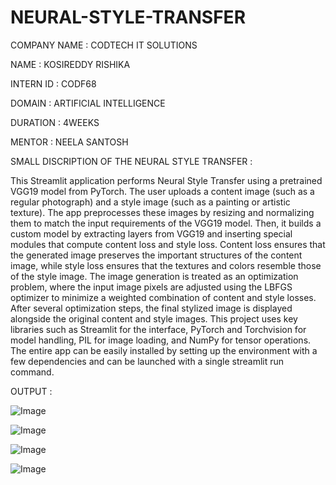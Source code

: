 # NEURAL-STYLE-TRANSFER

COMPANY NAME : CODTECH IT SOLUTIONS

NAME : KOSIREDDY RISHIKA

INTERN ID : CODF68

DOMAIN : ARTIFICIAL INTELLIGENCE

DURATION : 4WEEKS

MENTOR : NEELA SANTOSH

SMALL DISCRIPTION OF THE NEURAL STYLE TRANSFER :

This Streamlit application performs Neural Style Transfer using a pretrained VGG19 model from PyTorch. The user uploads a content image (such as a regular photograph) and a style image (such as a painting or artistic texture). The app preprocesses these images by resizing and normalizing them to match the input requirements of the VGG19 model. Then, it builds a custom model by extracting layers from VGG19 and inserting special modules that compute content loss and style loss. Content loss ensures that the generated image preserves the important structures of the content image, while style loss ensures that the textures and colors resemble those of the style image. The image generation is treated as an optimization problem, where the input image pixels are adjusted using the LBFGS optimizer to minimize a weighted combination of content and style losses. After several optimization steps, the final stylized image is displayed alongside the original content and style images. This project uses key libraries such as Streamlit for the interface, PyTorch and Torchvision for model handling, PIL for image loading, and NumPy for tensor operations. The entire app can be easily installed by setting up the environment with a few dependencies and can be launched with a single streamlit run command.

OUTPUT :

![Image](https://github.com/user-attachments/assets/e6f6bf00-1223-4c2f-8775-2a56d95d0ae7)

![Image](https://github.com/user-attachments/assets/8e012791-b379-49e8-b15f-913b20e62043)

![Image](https://github.com/user-attachments/assets/15a25952-71d4-437a-9461-0c4fd91cffeb)

![Image](https://github.com/user-attachments/assets/072f239a-cc46-4f87-943c-9334ec4becc5)
